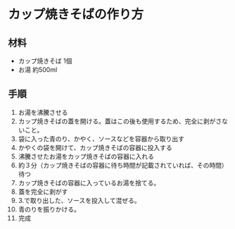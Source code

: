 # カップ焼きそばの作り方

## 材料

- カップ焼きそば 1個
- お湯 約500ml

## 手順

1. お湯を沸騰させる
2. カップ焼きそばの蓋を開ける。蓋はこの後も使用するため、完全に剥がさないこと。
3. 袋に入った青のり、かやく、ソースなどを容器から取り出す
4. かやくの袋を開けて、カップ焼きそばの容器に投入する
5. 沸騰させたお湯をカップ焼きそばの容器に入れる
6. 約３分（カップ焼きそばの容器に待ち時間が記載されていれば、その時間）待つ
7. カップ焼きそばの容器に入っているお湯を捨てる。
8. 蓋を完全に剥がす
8. 3.で取り出した、ソースを投入して混ぜる。
9. 青のりを振りかける。
10. 完成
